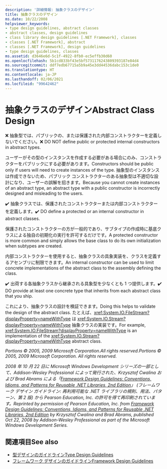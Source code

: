 ```yaml
---
description: '詳細情報: 抽象クラスのデザイン'
title: 抽象クラスのデザイン
ms.date: 10/22/2008
helpviewer_keywords:
- type design guidelines, abstract classes
- abstract classes, design guidelines
- class library design guidelines [.NET Framework], classes
- classes [.NET Framework], abstract
- classes [.NET Framework], design guidelines
- type design guidelines, classes
ms.assetid: d3646e6d-5c1f-4922-8fb0-ec5effb30d60
ms.openlocfilehash: 5b1cd833bf43e5bf5731176243809393187e84d4
ms.sourcegitcommit: ddf7edb67715a5b9a45e3dd44536dabc153c1de0
ms.translationtype: HT
ms.contentlocale: ja-JP
ms.lasthandoff: 02/06/2021
ms.locfileid: "99642462"
---
```

# <a name="abstract-class-design"></a><span data-ttu-id="95937-103">抽象クラスのデザイン</span><span class="sxs-lookup"><span data-stu-id="95937-103">Abstract Class Design</span></span>

<span data-ttu-id="95937-104">❌ 抽象型では、パブリックの、または保護された内部コンストラクターを定義しないでください。</span><span class="sxs-lookup"><span data-stu-id="95937-104">❌ DO NOT define public or protected internal constructors in abstract types.</span></span>

 <span data-ttu-id="95937-105">ユーザーがその型のインスタンスを作成する必要がある場合にのみ、コンストラクターをパブリックにする必要があります。</span><span class="sxs-lookup"><span data-stu-id="95937-105">Constructors should be public only if users will need to create instances of the type.</span></span> <span data-ttu-id="95937-106">抽象型のインスタンスは作成できないため、パブリック コンストラクターのある抽象型は不適切な設計になり、ユーザーの誤解を招きます。</span><span class="sxs-lookup"><span data-stu-id="95937-106">Because you cannot create instances of an abstract type, an abstract type with a public constructor is incorrectly designed and misleading to the users.</span></span>

 <span data-ttu-id="95937-107">✔️ 抽象クラスでは、保護されたコンストラクターまたは内部コンストラクターを定義します。</span><span class="sxs-lookup"><span data-stu-id="95937-107">✔️ DO define a protected or an internal constructor in abstract classes.</span></span>

 <span data-ttu-id="95937-108">保護されたコンストラクターの方が一般的であり、サブタイプの作成時に基底クラスによる独自の初期化の実行を許可するだけです。</span><span class="sxs-lookup"><span data-stu-id="95937-108">A protected constructor is more common and simply allows the base class to do its own initialization when subtypes are created.</span></span>

 <span data-ttu-id="95937-109">内部コンストラクターを使用すると、抽象クラスの具象実装を、クラスを定義するアセンブリに制限できます。</span><span class="sxs-lookup"><span data-stu-id="95937-109">An internal constructor can be used to limit concrete implementations of the abstract class to the assembly defining the class.</span></span>

 <span data-ttu-id="95937-110">✔️ 出荷する各抽象クラスから継承される具象型を少なくとも 1 つ提供します。</span><span class="sxs-lookup"><span data-stu-id="95937-110">✔️ DO provide at least one concrete type that inherits from each abstract class that you ship.</span></span>

 <span data-ttu-id="95937-111">これにより、抽象クラスの設計を検証できます。</span><span class="sxs-lookup"><span data-stu-id="95937-111">Doing this helps to validate the design of the abstract class.</span></span> <span data-ttu-id="95937-112">たとえば、<xref:System.IO.FileStream?displayProperty=nameWithType> は <xref:System.IO.Stream?displayProperty=nameWithType> 抽象クラスの実装です。</span><span class="sxs-lookup"><span data-stu-id="95937-112">For example,  <xref:System.IO.FileStream?displayProperty=nameWithType> is an implementation of the <xref:System.IO.Stream?displayProperty=nameWithType> abstract class.</span></span>

 <span data-ttu-id="95937-113">*Portions © 2005, 2009 Microsoft Corporation.All rights reserved.*</span><span class="sxs-lookup"><span data-stu-id="95937-113">*Portions © 2005, 2009 Microsoft Corporation. All rights reserved.*</span></span>

 <span data-ttu-id="95937-114">*2008 年 10 月 22 日に Microsoft Windows Development シリーズの一部として、Addison-Wesley Professional によって発行された、Krzysztof Cwalina および Brad Abrams による「[Framework Design Guidelines: Conventions, Idioms, and Patterns for Reusable .NET Libraries, 2nd Edition](https://www.informit.com/store/framework-design-guidelines-conventions-idioms-and-9780321545619)」 (フレームワーク デザイン ガイドライン: 再利用可能な .NET ライブラリの規則、用法、パターン、第 2 版) から Pearson Education, Inc. の許可を得て再印刷されています。*</span><span class="sxs-lookup"><span data-stu-id="95937-114">*Reprinted by permission of Pearson Education, Inc. from [Framework Design Guidelines: Conventions, Idioms, and Patterns for Reusable .NET Libraries, 2nd Edition](https://www.informit.com/store/framework-design-guidelines-conventions-idioms-and-9780321545619) by Krzysztof Cwalina and Brad Abrams, published Oct 22, 2008 by Addison-Wesley Professional as part of the Microsoft Windows Development Series.*</span></span>

## <a name="see-also"></a><span data-ttu-id="95937-115">関連項目</span><span class="sxs-lookup"><span data-stu-id="95937-115">See also</span></span>

- [<span data-ttu-id="95937-116">型デザインのガイドライン</span><span class="sxs-lookup"><span data-stu-id="95937-116">Type Design Guidelines</span></span>](type.md)
- [<span data-ttu-id="95937-117">フレームワーク デザインのガイドライン</span><span class="sxs-lookup"><span data-stu-id="95937-117">Framework Design Guidelines</span></span>](index.md)
